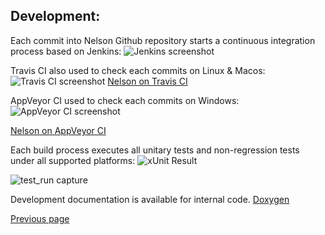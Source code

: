 ## Development:


Each commit into Nelson Github repository starts a continuous integration process based on Jenkins:
![Jenkins screenshot](https://github.com/Nelson-numerical-software/nelson-website/raw/master/images/Jenkins.png "Nelson Jenkins")

Travis CI also used to check each commits on Linux & Macos:
![Travis CI screenshot](https://github.com/Nelson-numerical-software/nelson-website/raw/master/images/travis.png "Travis CI")
[Nelson on Travis CI](https://travis-ci.org/Nelson-numerical-software/nelson)

AppVeyor CI used to check each commits on Windows:
![AppVeyor CI screenshot](https://github.com/Nelson-numerical-software/nelson-website/raw/master/images/appveyor.png "AppVeyor CI")

[Nelson on AppVeyor CI](https://ci.appveyor.com/project/Nelson-numerical-software/nelson)

Each build process executes all unitary tests and non-regression tests under all supported platforms:
![xUnit Result](https://github.com/Nelson-numerical-software/nelson-website/raw/master/images/xUnit.png "xUnit")

![test_run capture](https://github.com/Nelson-numerical-software/nelson-website/raw/master/images/test_run.png "test_run")


Development documentation is available for internal code.
[Doxygen](./doxygen/html/index.html)

[Previous page](README.md)